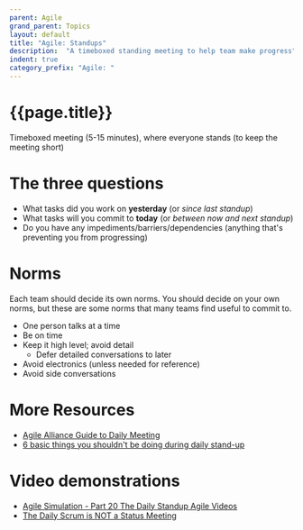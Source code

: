 ```yaml
---
parent: Agile
grand_parent: Topics
layout: default
title: "Agile: Standups"
description:  "A timeboxed standing meeting to help team make progress"
indent: true
category_prefix: "Agile: "
---
```


# {{page.title}}

Timeboxed meeting (5-15 minutes), where everyone stands (to keep the meeting short)

# The three questions

* What tasks did you work on **yesterday** (or *since last standup*)
* What tasks will you commit to **today** (or *between now and next standup*) 
* Do you have any impediments/barriers/dependencies (anything that's preventing you from progressing)

# Norms

Each team should decide its own norms. You should decide on your own norms, but these are some norms that many teams find useful to commit to.

* One person talks at a time
* Be on time
* Keep it high level; avoid detail
   * Defer detailed conversations to later
* Avoid electronics (unless needed for reference)
* Avoid side conversations

# More Resources

* [Agile Alliance Guide to Daily Meeting](https://www.agilealliance.org/glossary/daily-meeting)
* [6 basic things you shouldn't be doing during daily stand-up](https://techbeacon.com/app-dev-testing/6-basic-things-you-shouldnt-be-doing-during-daily-stand)

# Video demonstrations 
* [Agile Simulation - Part 20 The Daily Standup Agile Videos](https://www.youtube.com/watch?v=q_R9wQY4G5I)
* [The Daily Scrum is NOT a Status Meeting](https://www.youtube.com/watch?v=i7_RPceEIYE)

